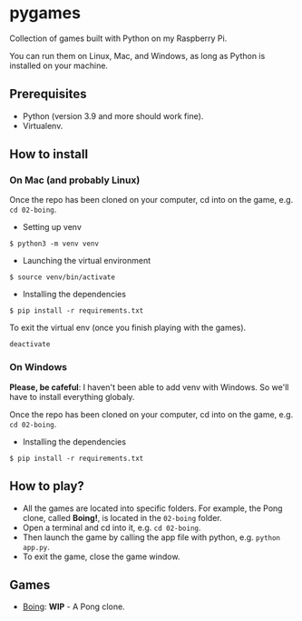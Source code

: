 # pygames
Collection of games built with Python on my Raspberry Pi.

You can run them on Linux, Mac, and Windows, as long as Python is installed on your machine.


## Prerequisites

- Python (version 3.9 and more should work fine).
- Virtualenv.


## How to install

### On Mac (and probably Linux)

Once the repo has been cloned on your computer, cd into on the game, e.g. `cd 02-boing`.


- Setting up venv

```
$ python3 -m venv venv
```


- Launching the virtual environment

```
$ source venv/bin/activate
```


- Installing the dependencies

```
$ pip install -r requirements.txt
```


To exit the virtual env (once you finish playing with the games).

```
deactivate
```


### On Windows

**Please, be cafeful**: I haven't been able to add venv with Windows.
So we'll have to install everything globaly.

Once the repo has been cloned on your computer, cd into on the game, e.g. `cd 02-boing`.

- Installing the dependencies

```
$ pip install -r requirements.txt
```



## How to play?

- All the games are located into specific folders. For example, the Pong clone, called **Boing!**, is located in the `02-boing` folder.
- Open a terminal and cd into it, e.g. `cd 02-boing`.
- Then launch the game by calling the app file with python, e.g. `python app.py`.
- To exit the game, close the game window.


## Games

- [Boing](./02-boing): **WIP** - A Pong clone.

